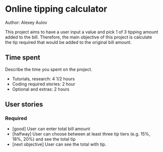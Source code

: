 # Online tipping calculator 

Author: Alexey Aulov

This project aims to have a user input a value and pick 1 of 3 tipping amount added to the bill. 
Therefore, the main objective of this project is calculate the tip required that would be added
to the original bill amount. 

## Time spent
Describe the time you spent on the project.
 * Tutorials, research: 4 1/2 hours
 * Coding required stories: 2 hour
 * Optional and extras: 2 hours

## User stories

### Required
 * [good] User can enter total bill amount
 * [halfway] User can choose between at least three tip tiers (e.g. 15%, 18%, 20%) and see the total tip 
 * [next objective] User can see the total with tip.


